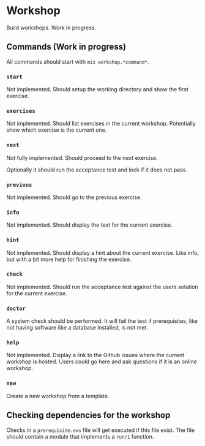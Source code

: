 Workshop
========
Build workshops. Work in progress.

Commands (Work in progress)
---------------------------
All commands should start with `mix workshop.*command*`.

### `start`
Not implemented. Should setup the working directory and show the first exercise.

### `exercises`
Not implemented. Should list exercises in the current workshop. Potentially show which exercise is the current one.

### `next`
Not fully implemented. Should proceed to the next exercise.

Optionally it should run the acceptance test and lock if it does not pass.

### `previous`
Not implemented. Should go to the previous exercise.

### `info`
Not implemented. Should display the text for the current exercise.

### `hint`
Not implemented. Should display a hint about the current exercise. Like info, but with a bit more help for finishing the exercise.

### `check`
Not implemented. Should run the acceptance test against the users solution for the current exercise.

### `doctor`
A system check should be performed. It will fail the test if prerequisites, like not having software like a database installed, is not met.

### `help`
Not implemented. Display a link to the Github issues where the current workshop is hosted. Users could go here and ask questions if it is an online workshop.

### `new`
Create a new workshop from a template.


Checking dependencies for the workshop
--------------------------------------
Checks in a `prerequisite.exs` file will get executed if this file exist. The file should contain a module that implements a `run/1` function.
